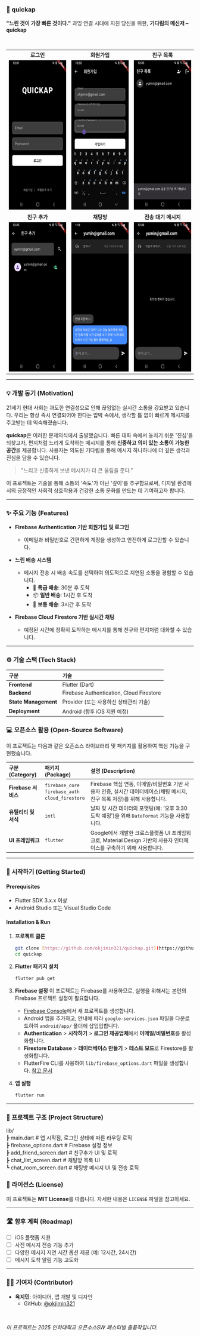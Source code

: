 ### 📮 quickap

**"느린 것이 가장 빠른 것이다."** 과잉 연결 시대에 지친 당신을 위한, **기다림의 메신저 – quickap**

<br>

<table align="center">
  <tr>
    <td align="center"><b>로그인</b></td>
    <td align="center"><b>회원가입</b></td>
    <td align="center"><b>친구 목록</b></td>
  </tr>
  <tr>
    <td><img src="./assets/Login_Page.png" alt="로그인 화면" height="400"/></td>
    <td><img src="./assets/Register.png" alt="회원가입 화면" height="400"/></td>
    <td><img src="./assets/friend_list.png" alt="친구 목록 화면" height="400"/></td>
  </tr>
  <tr>
    <td align="center"><b>친구 추가</b></td>
    <td align="center"><b>채팅방</b></td>
    <td align="center"><b>전송 대기 메시지</b></td>
  </tr>
  <tr>
    <td><img src="./assets/add_friend.png" alt="친구 추가 화면" height="400"/></td>
    <td><img src="./assets/chat_page.png" alt="채팅방 화면" height="400"/></td>
    <td><img src="./assets/wait_for_msg.png" alt="전송 대기 화면" height="400"/></td>
  </tr>
</table>

---

### 💡 개발 동기 (Motivation)

21세기 현대 사회는 과도한 연결성으로 인해 끊임없는 실시간 소통을 강요받고 있습니다. 우리는 항상 즉시 연결되어야 한다는 압박 속에서, 생각할 틈 없이 빠르게 메시지를 주고받는 데 익숙해졌습니다.

**quickap**은 이러한 문제의식에서 출발했습니다. 빠른 대화 속에서 놓치기 쉬운 '진심'을 되찾고자, 편지처럼 느리게 도착하는 메시지를 통해 **신중하고 의미 있는 소통이 가능한 공간**을 제공합니다. 사용자는 의도된 기다림을 통해 메시지 하나하나에 더 깊은 생각과 진심을 담을 수 있습니다.

> "느리고 신중하게 보낸 메시지가 더 큰 울림을 준다."

이 프로젝트는 기술을 통해 소통의 '속도'가 아닌 '깊이'를 추구함으로써, 디지털 환경에서의 긍정적인 사회적 상호작용과 건강한 소통 문화를 만드는 데 기여하고자 합니다.

---

### ✨ 주요 기능 (Features)

* **Firebase Authentication 기반 회원가입 및 로그인**
    * 이메일과 비밀번호로 간편하게 계정을 생성하고 안전하게 로그인할 수 있습니다.


* **느린 배송 시스템**
    * 메시지 전송 시 배송 속도를 선택하여 의도적으로 지연된 소통을 경험할 수 있습니다.
        * 🚀 **특급 배송**: 30분 후 도착
        * 📦 **일반 배송**: 1시간 후 도착
        * 🐢 **보통 배송**: 3시간 후 도착

* **Firebase Cloud Firestore 기반 실시간 채팅**
    * 예정된 시간에 정확히 도착하는 메시지를 통해 친구와 편지처럼 대화할 수 있습니다.

---

### ⚙️ 기술 스택 (Tech Stack)

| 구분 | 기술 |
| :--- | :--- |
| **Frontend** | Flutter (Dart) |
| **Backend** | Firebase Authentication, Cloud Firestore |
| **State Management** | Provider (또는 사용하신 상태관리 기술) |
| **Deployment** | Android (향후 iOS 지원 예정) |

### 💻 오픈소스 활용 (Open-Source Software)

이 프로젝트는 다음과 같은 오픈소스 라이브러리 및 패키지를 활용하여 핵심 기능을 구현했습니다.

| 구분 (Category) | 패키지 (Package)                                                              | 설명 (Description)                                                                                             |
| :-------------- | :---------------------------------------------------------------------------- | :------------------------------------------------------------------------------------------------------------- |
| **Firebase 서비스** | `firebase_core`<br>`firebase_auth`<br>`cloud_firestore`                     | Firebase 핵심 연동, 이메일/비밀번호 기반 사용자 인증, 실시간 데이터베이스(채팅 메시지, 친구 목록 저장)를 위해 사용합니다. |
| **유틸리티 및 서식** | `intl`                                                                        | 날짜 및 시간 데이터의 포맷팅(예: '오후 3:30 도착 예정')을 위해 `DateFormat` 기능을 사용합니다.                      |
| **UI 프레임워크** | `flutter`                                                                     | Google에서 개발한 크로스플랫폼 UI 프레임워크로, Material Design 기반의 사용자 인터페이스를 구축하기 위해 사용합니다.      |

---

### 🚀 시작하기 (Getting Started)

#### **Prerequisites**
* Flutter SDK 3.x.x 이상
* Android Studio 또는 Visual Studio Code

#### **Installation & Run**
1.  **프로젝트 클론**
    ```bash
    git clone [https://github.com/okjimin321/quickap.git](https://github.com/okjimin321/quickap.git)
    cd quickap
    ```

2.  **Flutter 패키지 설치**
    ```bash
    flutter pub get
    ```

3.  **Firebase 설정**
    이 프로젝트는 Firebase를 사용하므로, 실행을 위해서는 본인의 Firebase 프로젝트 설정이 필요합니다.
    - [Firebase Console](https://console.firebase.google.com/)에서 새 프로젝트를 생성합니다.
    - Android 앱을 추가하고, 안내에 따라 `google-services.json` 파일을 다운로드하여 `android/app/` 폴더에 삽입입합니다.
    - **Authentication** > **시작하기** > **로그인 제공업체**에서 **이메일/비밀번호**를 활성화합니다.
    - **Firestore Database** > **데이터베이스 만들기** > **테스트 모드**로 Firestore를 활성화합니다.
    - FlutterFire CLI를 사용하여 `lib/firebase_options.dart` 파일을 생성합니다. [참고 문서](https://firebase.flutter.dev/docs/cli)

4.  **앱 실행**
    ```bash
    flutter run
    ```

---

### 📂 프로젝트 구조 (Project Structure)
lib/  
┣ main.dart              # 앱 시작점, 로그인 상태에 따른 라우팅 로직  
┣ firebase_options.dart    # Firebase 설정 정보  
┣ add_friend_screen.dart   # 친구추가 UI 및 로직  
┣ chat_list_screen.dart    # 채팅방 목록 UI  
┗ chat_room_screen.dart    # 채팅방 메시지 UI 및 전송 로직  


### 📜 라이선스 (License)

이 프로젝트는 **MIT License**를 따릅니다. 자세한 내용은 `LICENSE` 파일을 참고하세요.

---

### 🛣️ 향후 계획 (Roadmap)

* [ ] iOS 플랫폼 지원
* [ ] 사진 메시지 전송 기능 추가
* [ ] 다양한 메시지 지연 시간 옵션 제공 (예: 12시간, 24시간)
* [ ] 메시지 도착 알림 기능 고도화

---

### 🧑‍💻 기여자 (Contributor)

* **옥지민**: 아이디어, 앱 개발 및 디자인
    * GitHub: [@okjimin321](https://github.com/okjimin321)

<br>

*이 프로젝트는 2025 인하대학교 오픈소스SW 페스티벌 출품작입니다.*
